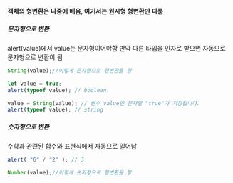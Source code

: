 __객체의 형변환은 나중에 배움, 여기서는 원시형 형변환만 다룸__
##### 문자형으로 변환
alert(value)에서 value는 문자형이어야함
만약 다른 타입을 인자로 받으면 자동으로 문자형으로 변환이 됨

```js
String(value);//이렇게 문자형으로 형변환을 함
```
```js
let value = true;
alert(typeof value); // boolean

value = String(value); // 변수 value엔 문자열 "true"가 저장됩니다.
alert(typeof value); // string
```

##### 숫자형으로 변환
수학과 관련된 함수와 표현식에서 자동으로 일어남
```js
alert( "6" / "2" ); // 3
```

```js
Number(value);//이렇게 숫자형으로 형변환을 함
```

